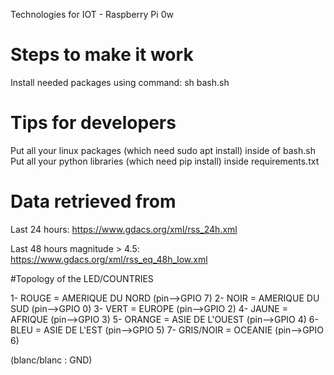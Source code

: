 Technologies for IOT - Raspberry Pi 0w


# Steps to make it work

Install needed packages using command:
sh bash.sh

# Tips for developers

Put all your linux packages (which need sudo apt install) inside of bash.sh
Put all your python libraries (which need pip install) inside requirements.txt


# Data retrieved from
Last 24 hours: https://www.gdacs.org/xml/rss_24h.xml

Last 48 hours magnitude > 4.5: https://www.gdacs.org/xml/rss_eq_48h_low.xml


#Topology of the LED/COUNTRIES

1- ROUGE = AMERIQUE DU NORD (pin-->GPIO 7)
2- NOIR = AMERIQUE DU SUD (pin-->GPIO 0)
3- VERT = EUROPE (pin-->GPIO 2)
4- JAUNE = AFRIQUE (pin-->GPIO 3)
5- ORANGE = ASIE DE L'OUEST (pin-->GPIO 4)
6- BLEU = ASIE DE L'EST (pin-->GPIO 5)
7- GRIS/NOIR = OCEANIE (pin-->GPIO 6)

(blanc/blanc : GND)
